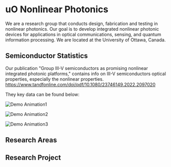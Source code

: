 # uO Nonlinear Photonics
We are a research group that conducts design, fabrication and testing in nonlinear photonics. Our goal is to develop integrated nonlinear photonic devices for applications in optical communications, sensing, and quantum information processing. We are located at the University of Ottawa, Canada.

## Semiconductor Statistics

Our publication "Group III-V semiconductors as promising nonlinear integrated photonic platforms," contains info on III-V semiconductors optical properties, especially the nonlinear properties. 
https://www.tandfonline.com/doi/pdf/10.1080/23746149.2022.2097020

They key data can be found below:

![Demo Animation1](../assets2/III-V_Nitrides_nonlinear_properties.png?raw=true)

![Demo Animation2](../assets2/AlGaAs_nonlinear_properties.png)

![Demo Animation3](../assets2/InGaAsP_Nonlinear_Properties.png)


## Research Areas


## Research Project